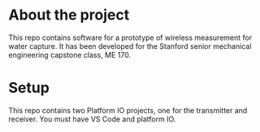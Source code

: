 # About the project
This repo contains software for a prototype of wireless measurement for water capture. It has been developed for the Stanford senior mechanical engineering capstone class, ME 170. 

# Setup
This repo contains two Platform IO projects, one for the transmitter and receiver. You must have VS Code and platform IO. 